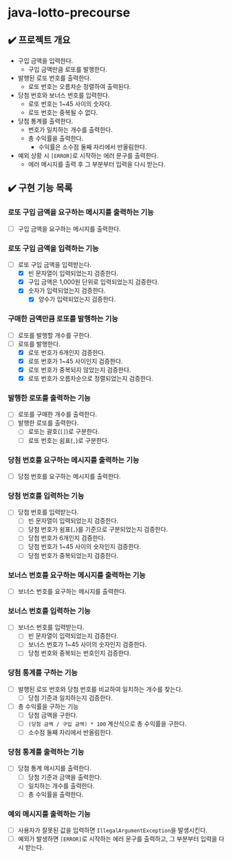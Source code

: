 # java-lotto-precourse

## ✔️ 프로젝트 개요

- 구입 금액을 입력한다.
  - 구입 금액만큼 로또를 발행한다.
- 발행된 로또 번호를 출력한다.
  - 로또 번호는 오름차순 정렬하여 출력된다.
- 당첨 번호와 보너스 번호를 입력한다.
  - 로또 번호는 1~45 사이의 숫자다.
  - 로또 번호는 중복될 수 없다.
- 당첨 통계를 출력한다.
  - 번호가 일치하는 개수를 출력한다.
  - 총 수익률을 출력한다.
    - 수익률은 소수점 둘째 자리에서 반올림한다.
- 예외 상황 시 `[ERROR]`로 시작하는 에러 문구를 출력한다.
  - 에러 메시지를 출력 후 그 부분부터 입력을 다시 받는다.

## ✔️ 구현 기능 목록

### 로또 구입 금액을 요구하는 메시지를 출력하는 기능
- [ ] 구입 금액을 요구하는 메시지를 출력한다.

### 로또 구입 금액을 입력하는 기능
- [ ] 로또 구입 금액을 입력받는다.
  - [x] 빈 문자열이 입력되었는지 검증한다.
  - [x] 구입 금액은 1,000원 단위로 입력되었는지 검증한다.
  - [x] 숫자가 입력되었는지 검증한다.
    - [x] 양수가 입력되었는지 검증한다.

### 구매한 금액만큼 로또를 발행하는 기능
- [ ] 로또를 발행할 개수를 구한다.
- [ ] 로또를 발행한다.
  - [x] 로또 번호가 6개인지 검증한다.
  - [x] 로또 번호가 1~45 사이인지 검증한다.
  - [x] 로또 번호가 중복되지 않았는지 검증한다.
  - [x] 로또 번호가 오름차순으로 정렬되었는지 검증한다.

### 발행한 로또를 출력하는 기능
- [ ] 로또를 구매한 개수를 출력한다.
- [ ] 발행한 로또를 출력한다.
  - [ ] 로또는 괄호(`[]`)로 구분한다.
  - [ ] 로또 번호는 쉼표(`,`)로 구분한다.

### 당첨 번호를 요구하는 메시지를 출력하는 기능
- [ ] 당첨 번호를 요구하는 메시지를 출력한다.

### 당첨 번호를 입력하는 기능
- [ ] 당첨 번호를 입력받는다.
  - [ ] 빈 문자열이 입력되었는지 검증한다.
  - [ ] 당첨 번호가 쉼표(`,`)를 기준으로 구분되었는지 검증한다.
  - [ ] 당첨 번호가 6개인지 검증한다.
  - [ ] 당첨 번호가 1~45 사이의 숫자인지 검증한다.
  - [ ] 당첨 번호가 중복되었는지 검증한다.

### 보너스 번호를 요구하는 메시지를 출력하는 기능
- [ ] 보너스 번호를 요구하는 메시지를 출력한다.

### 보너스 번호를 입력하는 기능
- [ ] 보너스 번호를 입력받는다.
  - [ ] 빈 문자열이 입력되었는지 검증한다.
  - [ ] 보너스 번호가 1~45 사이의 숫자인지 검증한다.
  - [ ] 당첨 번호와 중복되는 번호인지 검증한다.

### 당첨 통계를 구하는 기능
- [ ] 발행된 로또 번호와 당첨 번호를 비교하여 일치하는 개수를 찾는다.
  - [ ] 당첨 기준과 일치하는지 검증한다.
- [ ] 총 수익률을 구하는 기능
  - [ ] 당첨 금액을 구한다.
  - [ ] `(당첨 금액 / 구입 금액) * 100` 계산식으로 총 수익률을 구한다.
  - [ ] 소수점 둘째 자리에서 반올림한다.

### 당첨 통계를 출력하는 기능
- [ ] 당첨 통계 메시지를 출력한다.
  - [ ] 당첨 기준과 금액을 출력한다.
  - [ ] 일치하는 개수를 출력한다.
  - [ ] 총 수익률을 출력한다.

### 예외 메시지를 출력하는 기능
- [ ] 사용자가 잘못된 값을 입력하면 `IllegalArgumentException`을 발생시킨다.
- [ ] 예외가 발생하면 `[ERROR]`로 시작하는 에러 문구를 출력하고, 그 부분부터 입력을 다시 받는다.
